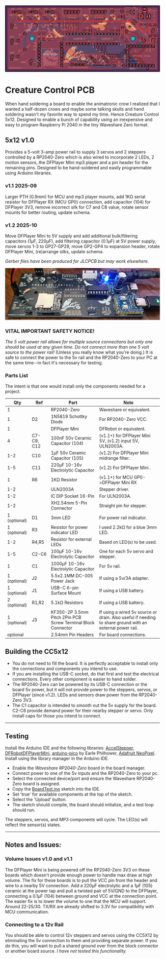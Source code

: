 ![The Creature Control 5x12 PCB](images/cc5x12-004.png)
# Creature Control PCB #
When hand soldering a board to enable the animatronic crow I realized that I wanted a half-dozen crows and maybe some talking skulls and hand soldering wasn't my favorite way to spend my time.
Hence Creature Control 5x12. Designed to enable a bunch of capability using an inexpensive and easy to program Raspberry Pi 2040 in the tiny Waveshare Zero format.

## 5x12 v1.0 ##
Provides a 5-volt 3-amp power rail to supply 3 servos and 2 steppers controlled by a RP2040-Zero which is also wired to incorporate 2 LEDs, 2 motion sensors, the DFPlayer Mini mp3 player and a pin header for the remaining pins.
Designed to be hand-soldered and easily programmable using Arduino libraries.
### v1.1 2025-09 ###
Larger PTH (0.9mm) for MCU and mp3 player mounts, 
add 1KΩ serial resistor for DFPlayer RX (MCU GP0) connection, 
add capacitor (104) for DFPlayer 3V3, 
remove incorrect silk for C7 and C8 value,
rotate sensor mounts for better routing,
update schema.
### v1.2 2025-10 ###
Move DFPlayer Mini to 5V supply and add additional bulk/filtering capacitors (1µF, 220µF),
add filtering capacitor (0.1µF) at 5V power supply,
move servos 1-3 to GP27-GP29,
move GP2-GP4 to expansion header,
rotate DFPlayer Mini,
(re)arrange silks,
update schema.

*Gerber files have been produced for JLCPCB but may work elsewhere.*

![Animatronic Crow build on CC5x12](images/cc5x12-002.jpg)
### VITAL IMPORTANT SAFETY NOTICE! ###
*The 5 volt power rail allows for multiple source connections but only one should be used at any given time.* 
*Do not connect more than one 5 volt source to the power rail!*
(Unless you really know what you're doing.)
It is safe to connect the power to the 5v rail and the RP2040-Zero to your PC at the same time--in fact it's necessary for testing.
### Parts List ###
The intent is that one would install only the components needed for a project.

| Qty          | Ref        | Part                                                         | Note                                                                                                     |
|--------------|------------|--------------------------------------------------------------|----------------------------------------------------------------------------------------------------------|
| 1            |            | RP2040-Zero                                                  | Waveshare or equivalent.                                                                                 |
| 1            | D2         | 1N5819 Schottky Diode                                        | For RP2040-Zero VCC.                                                                                     |
| 1            |            | DFPlayer Mini                                                | DFRobot or equivalent.                                                                                   |
| 4            | C7-C9, C12 | 100nF 50v Ceramic Capacitor (104)                            | (v1.1+) for DFPlayer Mini 5V, (v1.2) input 5V, ULN2003A.                                                 |
| 1-2          | C10        | 1µF 50v Ceramic Capacitor (105)                              | (v1.2) For DFPlayer Mini midrange filter.                                                                |
| 1-5          | C11        | 220µF 10-16v Electrolytic Capacitor                          | (v1.2) For DFPlayer Mini .                                                                               |
| 1            | R6         | 1KΩ Resistor                                                 | (v1.1+) for MCU GP0->DFPlayer Mini RX                                                                    |
| 1-2          |            | ULN2003A                                                     | Stepper driver.                                                                                          |
| 1-2          |            | IC DIP Socket 16-Pin                                         | For ULN2003A.                                                                                            |
| 1-2          |            | XH2.54mm 5-Pin Connector                                     | Straight pin for stepper.                                                                                |
| 1 (optional) | D1         | 3mm LED                                                      | For power rail indicator.                                                                                |
| 1 (optional) | R3         | Resistor for power indicator LED                             | I used 2.2kΩ for a blue 3mm LED.                                                                         |
| 1-2          | R4,R5      | Resistor for external LEDs                                   | Based on LED(s) to be used.                                                                              |
| 1-5          | C2-C6      | 100µF 10-16v Electrolytic Capacitor                          | One for each 5v servo and stepper.                                                                       |
| 1            | C1         | 1000µF 10-16v Electrolytic Capacitor                         | For 5v rail.                                                                                             |
| 1 (optional) | J2         | 5.5x2.1MM DC-005 Power Jack                                  | If using a 5v/3A adapter.                                                                                |
| 1 (optional) | J1         | USB-C 6-pin Surface Mount                                    | If using a USB battery.                                                                                  |
| 2 (optional) | R1,R2      | 5.1kΩ Resistors                                              | If using a USB battery.                                                                                  |
| 1 (optional) | J3         | KF350-2P 3.5mm Pitch 2Pin PCB Screw Terminal Block Connector | If using a wired 5v source or drain. Also useful if needing to share ground with an external power rail. |
| optional     |            | 2.54mm Pin Headers                                           | For board connections.                                                                                   |

## Building the CC5x12 ##

* You do not need to fill the board. It is perfectly acceptable to install only the connections and components you intend to use.
* If you are installing the USB-C socket, do that first and test the electrical connections. Every other component is easier to hand solder.
* The RP2040-Zero can be powered by its USB-C connection or the board 5v power, but it will not provide power to the steppers, servos, or DFPlayer (since v1.2). LEDs and sensors draw power from the RP2040-Zero 3V3.
* The C1 capacitor is intended to smooth out the 5v supply for the board. C2-C6 provide demand power for their nearby stepper or servo. Only install caps for those you intend to connect.
___

## Testing ##
Install the Arduino IDE and the following libraries:
[AccelStepper](https://www.airspayce.com/mikem/arduino/AccelStepper),
[DFRobotDFPlayerMini](https://github.com/DFRobot/DFRobotDFPlayerMini),
[arduino-pico](https://github.com/earlephilhower/arduino-pico) by Earle Philhower,
[Adafruit NeoPixel](https://github.com/adafruit/Adafruit_NeoPixel).
Install using the library manager in the Arduino IDE.

* Enable the *Waveshare RP2040-Zero* board in the board manager.
* Connect power to one of the 5v inputs and the RP2040-Zero to your pc. 
* Select the connected device/port and ensure the Waveshare RP2040-Zero board is assigned.
* Copy the [BoardTest.ino](BoardTest.ino) sketch into the IDE.
* Set 'true' for available components at the top of the sketch. 
* Select the 'Upload' button.
* The sketch should compile, the board should initialize, and a test loop should run.

The steppers, servos, and MP3 components will cycle.
The LED(s) will reflect the sensor(s) states.

___
## Notes and Issues: ##

### Volume Issues v1.0 and v1.1 ###
The DFPlayer Mini is being powered off the RP2040-Zero 3V3 on these boards which doesn't provide enough power to handle max draw at high volume.
The fix for these boards is to pull the VCC pin from the header and wire to a nearby 5V connection.
Add a 220µF electrolytic and a 1µF (105) ceramic at the power tap and pull a twisted pair of 5V/GND to the DFPlayer, connecting a 0.1µF (104) between ground and VCC at the connection point.
The easier fix is to lower the volume to one that the MCU will support. 
Around 22-25/30.
TX/RX are already shifted to 3.3V for compatibility with MCU communication.

### Connecting to a 12v Rail ###
You should be able to control 12v steppers and servos using the CC5X12 by eliminating the 5v connection to them and providing separate power. 
If you do this, you will want to pull a shared ground over from the block connector or another board source.
*I have not tested this functionality.*


